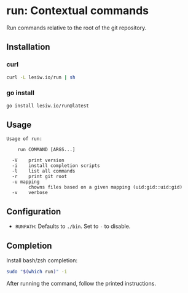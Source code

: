 # run: Contextual commands

Run commands relative to the root of the git repository.

## Installation

### curl

```sh
curl -L lesiw.io/run | sh
```

### go install

```sh
go install lesiw.io/run@latest
```

## Usage

```
Usage of run:

    run COMMAND [ARGS...]

  -V    print version
  -i    install completion scripts
  -l    list all commands
  -r    print git root
  -u mapping
        chowns files based on a given mapping (uid:gid::uid:gid)
  -v    verbose
```

## Configuration

* `RUNPATH`: Defaults to `./bin`. Set to `-` to disable.

## Completion

Install bash/zsh completion:

```sh
sudo "$(which run)" -i
```

After running the command, follow the printed instructions.
